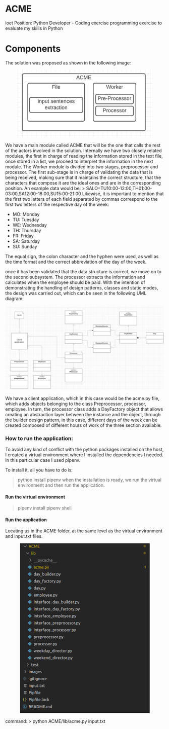 # ACME
ioet Position: Python Developer - Coding exercise
programming exercise to evaluate my skills in Python

# Components
The solution was proposed as shown in the following image:
<p align="center">
  <img src="images/Components.png">
  <br/>
</p>
We have a main module called ACME that will be the one that calls the rest of the actors involved in the solution. Internally we have two closely related modules, the first in charge of reading the information stored in the text file, once stored in a list, we proceed to interpret the information in the next module. 
The Worker module is divided into two stages, preprocessor and processor. The first sub-stage is in charge of validating the data that is being received, making sure that it maintains the correct structure, that the characters that compose it are the ideal ones and are in the corresponding position. An example data would be:
> SALO=TU10:00-12:00,TH01:00-03:00,SA12:00-18:00,SU15:00-21:00
Likewise, it is important to mention that the first two letters of each field separated by commas correspond to the first two letters of the respective day of the week:

* MO: Monday
* TU: Tuesday
* WE: Wednesday
* TH: Thursday
* FR: Friday
* SA: Saturday
* SU: Sunday

The equal sign, the colon character and the hyphen were used, as well as the time format and the correct abbreviation of the day of the week.

once it has been validated that the data structure is correct, we move on to the second subsystem. The processor extracts the information and calculates when the employee should be paid. With the intention of demonstrating the handling of design patterns, classes and static modes, the design was carried out, which can be seen in the following UML diagram:

<p align="center">
  <img src="images/UMLClass.png">
  <br/>
</p>

We have a client application, which in this case would be the acme.py file, which adds objects belonging to the class Preprocessor, processor, employee. In turn, the processor class adds a DayFactory object that allows creating an abstraction layer between the instance and the object, through the builder design pattern, in this case, different days of the week can be created composed of different hours of work of the three section available.

### How to run the application:
To avoid any kind of conflict with the python packages installed on the host, I created a virtual environment where I installed the dependencies I needed. In this particular case I used pipenv.

To install it, all you have to do is:
> python install pipenv
when the installation is ready, we run the virtual environment and then run the application.
#### Run the virtual environment
> pipenv install
> pipenv shell
#### Run the application
Locating us in the ACME folder, at the same level as the virtual environment and input.txt files.
<p align="center">
  <img src="images/layout_project.png">
  <br/>
</p>
command:
> python ACME/lib/acme.py input.txt
